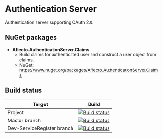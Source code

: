 # Authentication Server

Authentication server supporting OAuth 2.0.

## NuGet packages

* **Affecto.AuthenticationServer.Claims**
  * Build claims for authenticated user and construct a user object from claims.
  * NuGet: https://www.nuget.org/packages/Affecto.AuthenticationServer.Claims

## Build status

| Target | Build |
| -----------------------|------------------|
| Project | [![Build status](https://ci.appveyor.com/api/projects/status/14v5fubj1wevbqj2?svg=true)](https://ci.appveyor.com/project/affecto/dotnet-authenticationserver) |
| Master branch | [![Build status](https://ci.appveyor.com/api/projects/status/14v5fubj1wevbqj2/branch/master?svg=true)](https://ci.appveyor.com/project/affecto/dotnet-authenticationserver/branch/master) |
| Dev-ServiceRegister branch | [![Build status](https://ci.appveyor.com/api/projects/status/14v5fubj1wevbqj2/branch/dev-serviceregister?svg=true)](https://ci.appveyor.com/project/affecto/dotnet-authenticationserver/branch/dev-serviceregister) |

